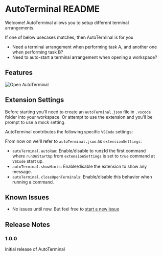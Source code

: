 # AutoTerminal README

Welcome!
AutoTerminal allows you to setup different terminal arrangements.

If one of below usecases matches, then AutoTerminal is for you

- Need a terminal arrangement when performing task A, and another one when performing task B?
- Need to auto-start a terminal arrangement when opening a workspace?

## Features

![Open AutoTerminal](resources/overview.gif)

## Extension Settings

Before starting you'll need to create an `autoTerminal.json` file in `.vscode` folder into your workspace. Or attempt to use the extension and you'll be prompt to use a mock setting.

AutoTerminal contributes the following specific `VSCode` settings:

From now on we'll refer to `autoTerminal.json` as `extensionSettings`:

- `autoTerminal.autoRun`: Enable/disable to runzfd
 the first command where `runOnStartUp` from `extensionSettings` is set to `true` command at `VSCode` start up.
- `autoTerminal.showHints`: Enable/disable the extension to show any message.
- `autoTerminal.closeOpenTerminals`: Enable/disable this behavior when running a command.

## Known Issues

- No issues until now. But feel free to [start a new issue](https://github.com/davidgcs11/autoTerminal/issues)

## Release Notes

### 1.0.0

Initial release of AutoTerminal
